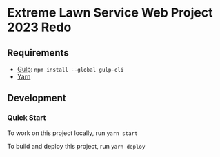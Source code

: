 # Extreme Lawn Service Web Project 2023 Redo

## Requirements

- [Gulp](https://gulpjs.com/): `npm install --global gulp-cli`
- [Yarn](https://yarnpkg.com/getting-started/install)

## Development

### Quick Start

To work on this project locally, run `yarn start`

To build and deploy this project, run `yarn deploy`